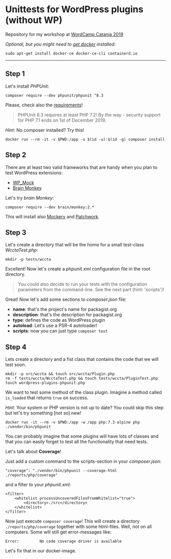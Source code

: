# Unittests for WordPress plugins (without WP)

Repository for my workshop at [WordCamp Catania 2019](https://2019.catania.wordcamp.org/)

_Optional, but you might need to [get docker](https://docs.docker.com/install/) installed:_
                       
    sudo apt-get install docker-ce docker-ce-cli containerd.io

---

## Step 1

Let's install *PHPUnit*:

    composer require --dev phpunit/phpunit ^8.3

Please, check also the [requirements](https://phpunit.readthedocs.io/en/8.3/installation.html#requirements)!

> PHPUnit 8.3 requires at least PHP 7.2! By the way - security support for PHP 7.1 ends on 1st of December 2019.

_Hint_: No composer installed? Try this!

    docker run --rm -it -v $PWD:/app -u $(id -u):$(id -g) composer install
 
## Step 2

There are at least two valid frameworks that are handy when you plan to test WordPress extensions:

- [WP_Mock](https://github.com/10up/wp_mock)
- [Brain Monkey](https://brain-wp.github.io/BrainMonkey/)

Let's try *brain Monkey*:

`composer require --dev brain/monkey:2.*`

This will install also [Mockery](http://docs.mockery.io/en/latest/) and [Patchwork](http://patchwork2.org/).

## Step 3

Let's create a directory that will be the home for a small test-class *WcctaTest.php*:

    mkdir -p tests/wccta

Excellent! Now let's create a *phpunit.xml* configuration file in the root directory.

> You could also decide to run your tests with the configuration parameters from the command-line. See the next part (hint: 'scripts')!  

Great! Now let's add some sections to *composer.json* file:

- **name**: that's the project's name for packagist.org
- **description**: that's the description for packagist.org
- **type**: defines the code as WordPress plugin 
- **autoload**: Let's use a PSR-4 autoloader!
- **scripts**: now you can just type `composer test`

## Step 4

Lets create a directory and a fist class that contains the code that we will test soon.

    mkdir -p src/wccta && touch src/wccta/Plugin.php
    rm -f tests/wccta/WcctaTest.php && touch tests/wccta/PluginTest.php
    touch wordpress-plugins-phpunit.php

We want to test some method of the class plugin. Imagine a method called `is_loaded` that returns `true` on success.

_Hint_: Your system or PHP version is not up to date? You could skip this step but let's try something [not so] new!
        
    docker run -it --rm -v $PWD:/app -w /app php:7.3-alpine php ./vendor/bin/phpunit
 
You can probably imagine that some plugins will have lots of classes and that you can easily forget to test all the functionality that need tests.

Let's talk about __Coverage__!

Just add a custom command to the scripts-section in your *composer.json*:

    "coverage": "./vendor/bin/phpunit --coverage-html ./reports/php/coverage"

and a filter to your *phpunit.xml*:

    <filter>
        <whitelist processUncoveredFilesFromWhitelist="true">
            <directory>./src</directory>
        </whitelist>
    </filter>

Now just execute `composer coverage`! This will create a directory `./reports/php/coverage` together with some html-files. Well, not on all computers. Some will still get error-messages like:

    Error:         No code coverage driver is available

Let's fix that in our docker-image.

 